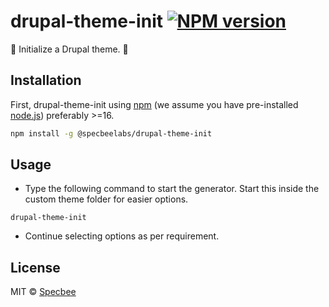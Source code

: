 # drupal-theme-init [![NPM version][npm-image]][npm-url]
🚀 Initialize a Drupal theme. 🚀

## Installation

First, drupal-theme-init using [npm](https://www.npmjs.com/) (we assume you have pre-installed [node.js](https://nodejs.org/)) preferably >=16.

```bash
npm install -g @specbeelabs/drupal-theme-init
```

## Usage

- Type the following command to start the generator. Start this inside the custom theme folder for easier options. 

```
drupal-theme-init
```

- Continue selecting options as per requirement.

## License

MIT © [Specbee](https://specbee.com)

[npm-image]: https://badge.fury.io/js/@specbeelabs%2Fdrupal-theme-init.svg
[npm-url]: https://npmjs.org/package/@specbeelabs/drupal-theme-init

